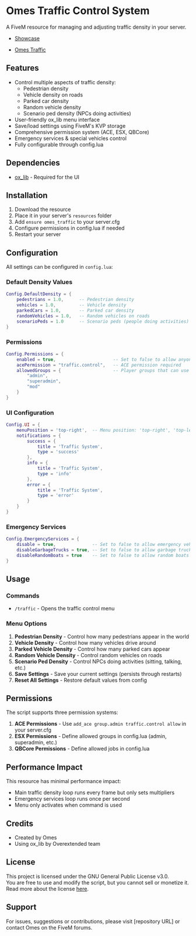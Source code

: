 # Omes Traffic Control System

A FiveM resource for managing and adjusting traffic density in your server.


- [Showcase](https://www.youtube.com/watch?v=42bzFJoPDig)
  
- [Omes Traffic](https://imgur.com/XPkhb2G)

## Features

- Control multiple aspects of traffic density:
  - Pedestrian density
  - Vehicle density on roads
  - Parked car density
  - Random vehicle density
  - Scenario ped density (NPCs doing activities)
- User-friendly ox_lib menu interface
- Save/load settings using FiveM's KVP storage
- Comprehensive permission system (ACE, ESX, QBCore)
- Emergency services & special vehicles control
- Fully configurable through config.lua

## Dependencies

- [ox_lib](https://github.com/overextended/ox_lib) - Required for the UI

## Installation

1. Download the resource
2. Place it in your server's `resources` folder
3. Add `ensure omes_traffic` to your server.cfg
4. Configure permissions in config.lua if needed
5. Restart your server

## Configuration

All settings can be configured in `config.lua`:

### Default Density Values

```lua
Config.DefaultDensity = {
    pedestrians = 1.0,      -- Pedestrian density
    vehicles = 1.0,         -- Vehicle density
    parkedCars = 1.0,       -- Parked car density
    randomVehicles = 1.0,   -- Random vehicles on roads
    scenarioPeds = 1.0      -- Scenario peds (people doing activities)
}
```

### Permissions

```lua
Config.Permissions = {
    enabled = true,                      -- Set to false to allow anyone to use the command
    acePermission = "traffic.control",   -- ACE permission required
    allowedGroups = {                    -- Player groups that can use the command
        "admin",
        "superadmin",
        "mod"
    }
}
```

### UI Configuration

```lua
Config.UI = {
    menuPosition = 'top-right',  -- Menu position: 'top-right', 'top-left', 'bottom-right', 'bottom-left'
    notifications = {
        success = {
            title = 'Traffic System',
            type = 'success'
        },
        info = {
            title = 'Traffic System',
            type = 'info'
        },
        error = {
            title = 'Traffic System',
            type = 'error'
        }
    }
}
```

### Emergency Services

```lua
Config.EmergencyServices = {
    disable = true,              -- Set to false to allow emergency vehicles
    disableGarbageTrucks = true, -- Set to false to allow garbage trucks
    disableRandomBoats = true    -- Set to false to allow random boats
}
```

## Usage

### Commands

- `/traffic` - Opens the traffic control menu

### Menu Options

1. **Pedestrian Density** - Control how many pedestrians appear in the world
2. **Vehicle Density** - Control how many vehicles drive around
3. **Parked Vehicle Density** - Control how many parked cars appear
4. **Random Vehicle Density** - Control random vehicles on roads
5. **Scenario Ped Density** - Control NPCs doing activities (sitting, talking, etc.)
6. **Save Settings** - Save your current settings (persists through restarts)
7. **Reset All Settings** - Restore default values from config

## Permissions

The script supports three permission systems:

1. **ACE Permissions** - Use `add_ace group.admin traffic.control allow` in your server.cfg
2. **ESX Permissions** - Define allowed groups in config.lua (admin, superadmin, etc.)
3. **QBCore Permissions** - Define allowed jobs in config.lua

## Performance Impact

This resource has minimal performance impact:
- Main traffic density loop runs every frame but only sets multipliers
- Emergency services loop runs once per second
- Menu only activates when command is used

## Credits

- Created by Omes
- Using ox_lib by Overextended team

## License
This project is licensed under the GNU General Public License v3.0.  
You are free to use and modify the script, but you cannot sell or monetize it.  
Read more about the license [here](https://www.gnu.org/licenses/gpl-3.0.html).

## Support

For issues, suggestions or contributions, please visit [repository URL] or contact Omes on the FiveM forums. 
